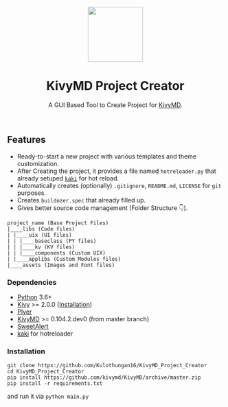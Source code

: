 <p align="center">
  <img height="128" src="https://github.com/Kulothungan16/KivyMD-Project-Creator/raw/main/assets/images/logo.png">
  <h1 align="center">KivyMD Project Creator</h1>
  <p align="center">A GUI Based Tool to Create Project for <a href="https://github.com/kivymd/KivyMD">KivyMD</a>.</p>
</p>

<br>

## Features
* Ready-to-start a new project with various templates and theme customization.
* After Creating the project, it provides a file named `hotreloader.py` that already setuped [`kaki`](https://github.com/tito/kaki/) for hot reload.
* Automatically creates (optionally) `.gitignore`, `README.md`, `LICENSE` for `git` purposes.
* Creates `buildozer.spec` that already filled up.
* Gives better source code management (Folder Structure 👇).
```
project_name (Base Project Files)
|____libs (Code files)
| |____uix (UI files)
| | |____baseclass (PY files)
| | |____kv (KV files)
| | |____components (Custom UIX)
| |____applibs (Custom Modules files)
|____assets (Images and Font files)
```

### Dependencies
- [Python](https://www.python.org/) 3.6+
- [Kivy](https://github.com/kivy/kivy) >= 2.0.0 ([Installation](https://kivy.org/doc/stable/gettingstarted/installation.html))
- [Plyer](https://github.com/kivy/plyer)
- [KivyMD](https://github.com/kivymd/KivyMD) >= 0.104.2.dev0 (from master branch)
- [SweetAlert](https://github.com/kivymd-extensions/sweetalert)
- [kaki](https://github.com/tito/kaki) for hotreloader

### Installation
```
git clone https://github.com/Kulothungan16/KivyMD_Project_Creator
cd KivyMD_Project_Creator
pip install https://github.com/kivymd/KivyMD/archive/master.zip
pip install -r requirements.txt
```
and run it via `python main.py`
